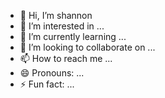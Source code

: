 - 👋 Hi, I’m shannon
- 👀 I’m interested in ...
- 🌱 I’m currently learning ...
- 💞️ I’m looking to collaborate on ...
- 📫 How to reach me ...
- 😄 Pronouns: ...
- ⚡ Fun fact: ...

<!---shannon


is a ✨ special ✨ repository because its `README.md` (this file) appears on your GitHub profile.
You can click the Preview link to take a look at your changes.
--->
